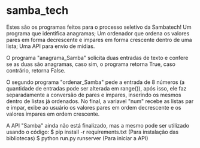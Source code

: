# samba_tech
Estes são os programas feitos para o processo seletivo da Sambatech!
Um programa que identifica anagramas;
Um ordenador que ordena os valores pares em forma decrescente e impares em forma crescente dentro de uma lista;
Uma API para envio de midias.

O programa "anagrama_Samba" solicita duas entradas de texto e confere se as duas são anagramas, caso sim, o programa retorna True, caso contrário, retorna False.

O segundo programa "ordenar_Samba" pede a entrada de 8 números (a quantidade de entradas pode ser alterada em range()), após isso, ele faz separadamente a conversão de pares e impares, inserindo os mesmos dentro de listas já ordenados. No final, a variavel "num" recebe as listas par e impar, exibe ao usuário os valores pares em ordem decrescente e os valores impares em ordem crescente.

A API "Samba" ainda não está finalizado, mas a mesmo pode ser utilizado usando o código:
$ pip install -r requirements.txt
(Para instalação das bibliotecas)
$ python run.py runserver
(Para iniciar a API)

